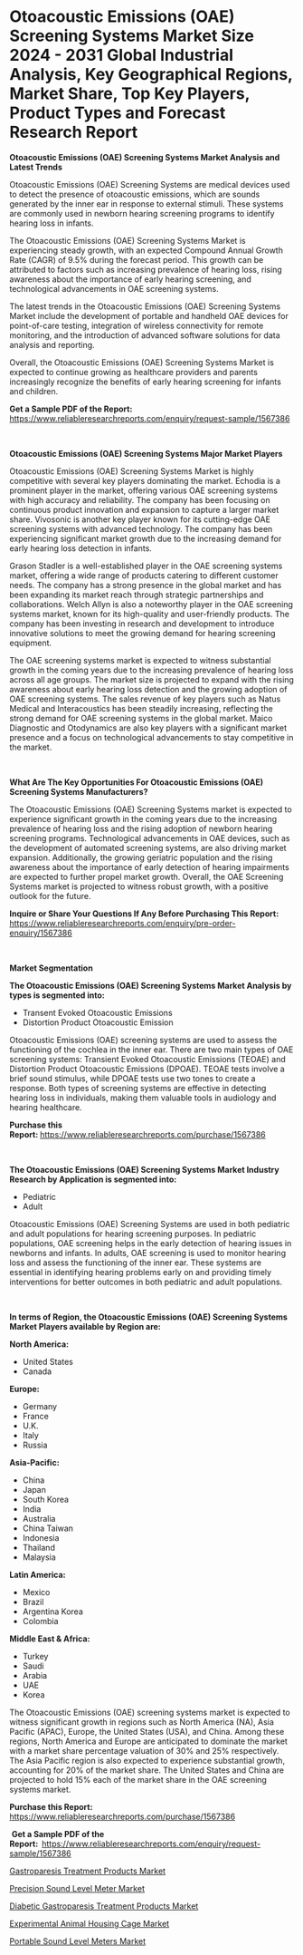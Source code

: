 <p><h1>Otoacoustic Emissions (OAE) Screening Systems Market Size 2024 - 2031 Global Industrial Analysis, Key Geographical Regions, Market Share, Top Key Players, Product Types and Forecast Research Report</h1></p><p><strong>Otoacoustic Emissions (OAE) Screening Systems Market Analysis and Latest Trends</strong></p>
<p><p>Otoacoustic Emissions (OAE) Screening Systems are medical devices used to detect the presence of otoacoustic emissions, which are sounds generated by the inner ear in response to external stimuli. These systems are commonly used in newborn hearing screening programs to identify hearing loss in infants.</p><p>The Otoacoustic Emissions (OAE) Screening Systems Market is experiencing steady growth, with an expected Compound Annual Growth Rate (CAGR) of 9.5% during the forecast period. This growth can be attributed to factors such as increasing prevalence of hearing loss, rising awareness about the importance of early hearing screening, and technological advancements in OAE screening systems.</p><p>The latest trends in the Otoacoustic Emissions (OAE) Screening Systems Market include the development of portable and handheld OAE devices for point-of-care testing, integration of wireless connectivity for remote monitoring, and the introduction of advanced software solutions for data analysis and reporting.</p><p>Overall, the Otoacoustic Emissions (OAE) Screening Systems Market is expected to continue growing as healthcare providers and parents increasingly recognize the benefits of early hearing screening for infants and children.</p></p>
<p><strong>Get a Sample PDF of the Report:&nbsp;</strong> <a href="https://www.reliableresearchreports.com/enquiry/request-sample/1567386">https://www.reliableresearchreports.com/enquiry/request-sample/1567386</a></p>
<p>&nbsp;</p>
<p><strong>Otoacoustic Emissions (OAE) Screening Systems Major Market Players</strong></p>
<p><p>Otoacoustic Emissions (OAE) Screening Systems Market is highly competitive with several key players dominating the market. Echodia is a prominent player in the market, offering various OAE screening systems with high accuracy and reliability. The company has been focusing on continuous product innovation and expansion to capture a larger market share. Vivosonic is another key player known for its cutting-edge OAE screening systems with advanced technology. The company has been experiencing significant market growth due to the increasing demand for early hearing loss detection in infants.</p><p>Grason Stadler is a well-established player in the OAE screening systems market, offering a wide range of products catering to different customer needs. The company has a strong presence in the global market and has been expanding its market reach through strategic partnerships and collaborations. Welch Allyn is also a noteworthy player in the OAE screening systems market, known for its high-quality and user-friendly products. The company has been investing in research and development to introduce innovative solutions to meet the growing demand for hearing screening equipment.</p><p>The OAE screening systems market is expected to witness substantial growth in the coming years due to the increasing prevalence of hearing loss across all age groups. The market size is projected to expand with the rising awareness about early hearing loss detection and the growing adoption of OAE screening systems. The sales revenue of key players such as Natus Medical and Interacoustics has been steadily increasing, reflecting the strong demand for OAE screening systems in the global market. Maico Diagnostic and Otodynamics are also key players with a significant market presence and a focus on technological advancements to stay competitive in the market.</p></p>
<p>&nbsp;</p>
<p><strong>What Are The Key Opportunities For Otoacoustic Emissions (OAE) Screening Systems Manufacturers?</strong></p>
<p><p>The Otoacoustic Emissions (OAE) Screening Systems market is expected to experience significant growth in the coming years due to the increasing prevalence of hearing loss and the rising adoption of newborn hearing screening programs. Technological advancements in OAE devices, such as the development of automated screening systems, are also driving market expansion. Additionally, the growing geriatric population and the rising awareness about the importance of early detection of hearing impairments are expected to further propel market growth. Overall, the OAE Screening Systems market is projected to witness robust growth, with a positive outlook for the future.</p></p>
<p><strong>Inquire or Share Your Questions If Any Before Purchasing This Report:</strong> <a href="https://www.reliableresearchreports.com/enquiry/pre-order-enquiry/1567386">https://www.reliableresearchreports.com/enquiry/pre-order-enquiry/1567386</a></p>
<p>&nbsp;</p>
<p><strong>Market Segmentation</strong></p>
<p><strong>The Otoacoustic Emissions (OAE) Screening Systems Market Analysis by types is segmented into:</strong></p>
<p><ul><li>Transent Evoked Otoacoustic Emissions</li><li>Distortion Product Otoacoustic Emission</li></ul></p>
<p><p>Otoacoustic Emissions (OAE) screening systems are used to assess the functioning of the cochlea in the inner ear. There are two main types of OAE screening systems: Transient Evoked Otoacoustic Emissions (TEOAE) and Distortion Product Otoacoustic Emissions (DPOAE). TEOAE tests involve a brief sound stimulus, while DPOAE tests use two tones to create a response. Both types of screening systems are effective in detecting hearing loss in individuals, making them valuable tools in audiology and hearing healthcare.</p></p>
<p><strong>Purchase this Report:&nbsp;</strong><a href="https://www.reliableresearchreports.com/purchase/1567386">https://www.reliableresearchreports.com/purchase/1567386</a></p>
<p>&nbsp;</p>
<p><strong>The Otoacoustic Emissions (OAE) Screening Systems Market Industry Research by Application is segmented into:</strong></p>
<p><ul><li>Pediatric</li><li>Adult</li></ul></p>
<p><p>Otoacoustic Emissions (OAE) Screening Systems are used in both pediatric and adult populations for hearing screening purposes. In pediatric populations, OAE screening helps in the early detection of hearing issues in newborns and infants. In adults, OAE screening is used to monitor hearing loss and assess the functioning of the inner ear. These systems are essential in identifying hearing problems early on and providing timely interventions for better outcomes in both pediatric and adult populations.</p></p>
<p>&nbsp;</p>
<p><strong>In terms of Region, the Otoacoustic Emissions (OAE) Screening Systems Market Players available by Region are:</strong></p>
<p>
    <p> <strong> North America: </strong>
        <ul>
            <li>United States</li>
            <li>Canada</li>
        </ul>
        </p> 
    <p> <strong> Europe: </strong>
        <ul>
            <li>Germany</li>
            <li>France</li>
            <li>U.K.</li>
            <li>Italy</li>
            <li>Russia</li>
        </ul>
        </p> 
    <p> <strong> Asia-Pacific: </strong>
        <ul>
            <li>China</li>
            <li>Japan</li>
            <li>South Korea</li>
            <li>India</li>
            <li>Australia</li>
            <li>China Taiwan</li>
            <li>Indonesia</li>
            <li>Thailand</li>
            <li>Malaysia</li>
        </ul>
        </p> 
    <p> <strong> Latin America: </strong>
        <ul>
            <li>Mexico</li>
            <li>Brazil</li>
            <li>Argentina Korea</li>
            <li>Colombia</li>
        </ul>
        </p> 
    <p> <strong> Middle East & Africa: </strong>
        <ul>
            <li>Turkey</li>
            <li>Saudi</li>
            <li>Arabia</li>
            <li>UAE</li>
            <li>Korea</li>
        </ul>
    </p>
    </p>
<p><p>The Otoacoustic Emissions (OAE) screening systems market is expected to witness significant growth in regions such as North America (NA), Asia Pacific (APAC), Europe, the United States (USA), and China. Among these regions, North America and Europe are anticipated to dominate the market with a market share percentage valuation of 30% and 25% respectively. The Asia Pacific region is also expected to experience substantial growth, accounting for 20% of the market share. The United States and China are projected to hold 15% each of the market share in the OAE screening systems market.</p></p>
<p><strong>Purchase this Report: </strong><a href="https://www.reliableresearchreports.com/purchase/1567386">https://www.reliableresearchreports.com/purchase/1567386</a></p>
<p>&nbsp;<strong>Get a Sample PDF of the Report:&nbsp;&nbsp;</strong><a href="https://www.reliableresearchreports.com/enquiry/request-sample/1567386">https://www.reliableresearchreports.com/enquiry/request-sample/1567386</a></p>
<p><strong></strong></p>
<p><p><a href="https://github.com/RoccoManning/Market-Research-Report-List-3/blob/main/gastroparesis-treatment-products-market.md">Gastroparesis Treatment Products Market</a></p><p><a href="https://issuu.com/reportprime-2/docs/precision-sound-level-meter-market-size-2030.pptx">Precision Sound Level Meter Market</a></p><p><a href="https://github.com/gulaimolin/Market-Research-Report-List-3/blob/main/diabetic-gastroparesis-treatment-products-market.md">Diabetic Gastroparesis Treatment Products Market</a></p><p><a href="https://github.com/mauripalmi/Market-Research-Report-List-1/blob/main/experimental-animal-housing-cage-market.md">Experimental Animal Housing Cage Market</a></p><p><a href="https://issuu.com/reportprime-2/docs/portable-sound-level-meters-market-size-2030.pptx">Portable Sound Level Meters Market</a></p></p>
